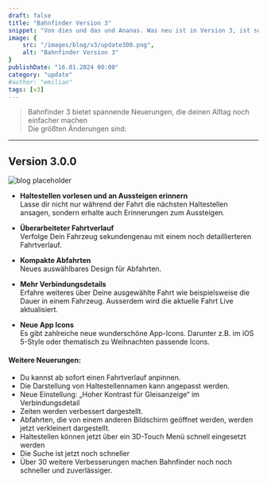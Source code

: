 ```yaml
---
draft: false
title: "Bahnfinder Version 3"
snippet: "Von dies und das und Ananas. Was neu ist in Version 3, ist schon krass."
image: {
    src: "/images/blog/v3/update300.png",
    alt: "Bahnfinder Version 3"
}
publishDate: "16.01.2024 00:00"
category: "update"
#author: "emilian"
tags: [v3]
---
```


> Bahnfinder 3 bietet spannende Neuerungen, die deinen Alltag noch einfacher machen<br>Die größten Änderungen sind:

---

## <a name="300"></a>Version 3.0.0
![blog placeholder](/images/blog/v3/300-hero.png)

- **Haltestellen vorlesen und an Aussteigen erinnern**<br>
    Lasse dir nicht nur während der Fahrt die nächsten Haltestellen ansagen, sondern erhalte auch Erinnerungen zum Aussteigen.

- **Überarbeiteter Fahrtverlauf**<br>
    Verfolge Dein Fahrzeug sekundengenau mit einem noch detaillierteren Fahrtverlauf.

- **Kompakte Abfahrten**<br>
    Neues auswählbares Design für Abfahrten.

- **Mehr Verbindungsdetails**<br>
    Erfahre weiteres über Deine ausgewählte Fahrt wie beispielsweise die Dauer in einem Fahrzeug. Ausserdem wird die aktuelle Fahrt Live aktualisiert.

- **Neue App Icons**<br>
    Es gibt zahlreiche neue wunderschöne App-Icons. Darunter z.B. im iOS 5-Style oder thematisch zu Weihnachten passende Icons.


#### Weitere Neuerungen:

- Du kannst ab sofort einen Fahrtverlauf anpinnen.
- Die Darstellung von Haltestellennamen kann angepasst werden.
- Neue Einstellung: „Hoher Kontrast für Gleisanzeige“ im Verbindungsdetail
- Zeiten werden verbessert dargestellt.
- Abfahrten, die von einem anderen Bildschirm geöffnet werden, werden jetzt verkleinert dargestellt.
- Haltestellen können jetzt über ein 3D-Touch Menü schnell eingesetzt werden
- Die Suche ist jetzt noch schneller
- Über 30 weitere Verbesserungen machen Bahnfinder noch noch schneller und zuverlässiger.